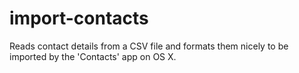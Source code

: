 # import-contacts
Reads contact details from a CSV file and formats them nicely to be imported by the 'Contacts' app on OS X.

